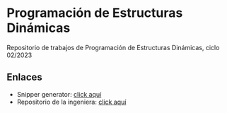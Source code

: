 # Programación de Estructuras Dinámicas
Repositorio de trabajos de Programación de Estructuras Dinámicas, ciclo 02/2023

## Enlaces
- Snipper generator: [click aquí](https://snippet-generator.app/)
- Repositorio de la ingeniera: [click aquí](https://github.com/meaguilar/PED2023/tree/main)